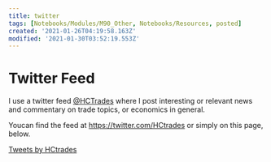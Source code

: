 ```yaml
---
title: twitter
tags: [Notebooks/Modules/M90_Other, Notebooks/Resources, posted]
created: '2021-01-26T04:19:58.163Z'
modified: '2021-01-30T03:52:19.553Z'
---
```


# Twitter Feed

I use a twitter feed [@HCTrades](https://twitter.com/HCtrades/with_replies%3Flang%3Den) where I post interesting or relevant news and commentary on trade topics, or economics in general.

Youcan find the feed at https://twitter.com/HCtrades or simply on this page, below.

<a class="twitter-timeline" href="https://twitter.com/HCtrades?ref_src=twsrc%5Etfw">Tweets by HCtrades</a> <script async src="https://platform.twitter.com/widgets.js" charset="utf-8"></script>




